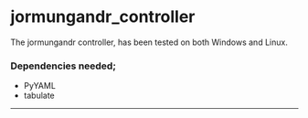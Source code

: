 # jormungandr_controller
The jormungandr controller, has been tested on both Windows and Linux.

### Dependencies needed;
- PyYAML
- tabulate

---------------------
